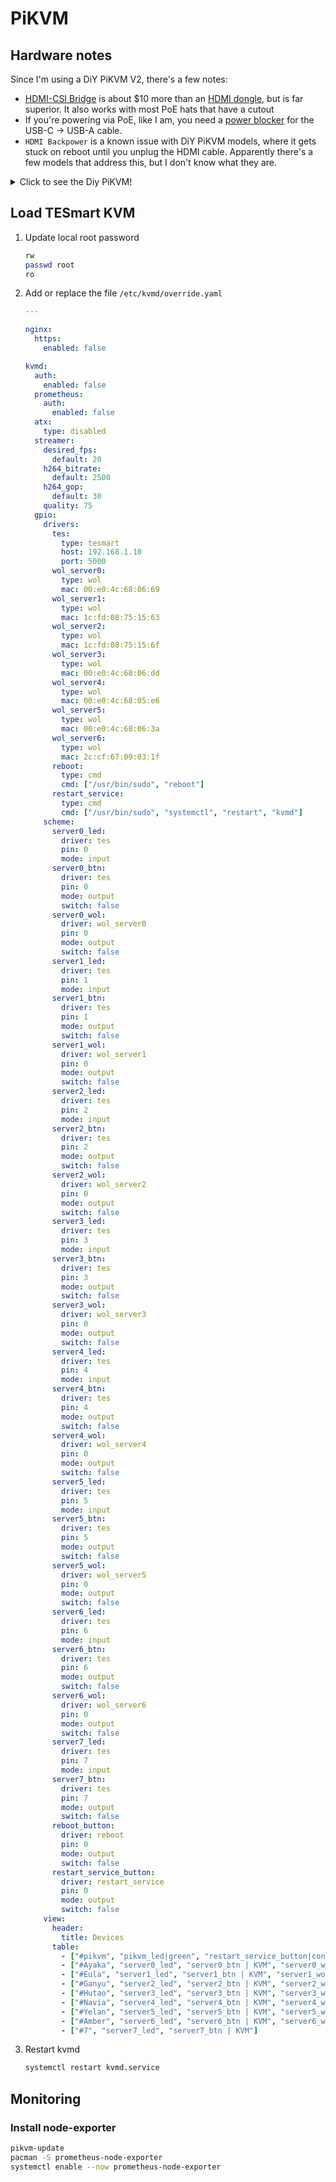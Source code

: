 # PiKVM

## Hardware notes

Since I'm using a DiY PiKVM V2, there's a few notes:
* [HDMI-CSI Bridge](https://www.amazon.ca/dp/B0CYPVQRCW) is about $10 more than an [HDMI dongle](https://www.amazon.ca/dp/B08F6ZD2RK), but is far superior. It also works with most PoE hats that have a cutout
* If you're powering via PoE, like I am, you need a [power blocker](https://www.amazon.ca/dp/B094FYL9QT) for the USB-C -> USB-A cable.
* `HDMI Backpower` is a known issue with DiY PiKVM models, where it gets stuck on reboot until you unplug the HDMI cable. Apparently there's a few models that address this, but I don't know what they are.

<details>
  <summary>Click to see the Diy PiKVM!</summary>

  <img src="https://raw.githubusercontent.com/joryirving/home-ops/main/docs/src/assets/pikvm.png" align="center" width="400px" alt="rack"/>
</details>

## Load TESmart KVM

1. Update local root password
    ```sh
    rw
    passwd root
    ro
    ```

2. Add or replace the file `/etc/kvmd/override.yaml`

    ```yaml
    ---

    nginx:
      https:
        enabled: false

    kvmd:
      auth:
        enabled: false
      prometheus:
        auth:
          enabled: false
      atx:
        type: disabled
      streamer:
        desired_fps:
          default: 20
        h264_bitrate:
          default: 2500
        h264_gop:
          default: 30
        quality: 75
      gpio:
        drivers:
          tes:
            type: tesmart
            host: 192.168.1.10
            port: 5000
          wol_server0:
            type: wol
            mac: 00:e0:4c:68:06:69
          wol_server1:
            type: wol
            mac: 1c:fd:08:75:15:63
          wol_server2:
            type: wol
            mac: 1c:fd:08:75:15:6f
          wol_server3:
            type: wol
            mac: 00:e0:4c:68:06:dd
          wol_server4:
            type: wol
            mac: 00:e0:4c:68:05:e6
          wol_server5:
            type: wol
            mac: 00:e0:4c:68:06:3a
          wol_server6:
            type: wol
            mac: 2c:cf:67:09:03:1f
          reboot:
            type: cmd
            cmd: ["/usr/bin/sudo", "reboot"]
          restart_service:
            type: cmd
            cmd: ["/usr/bin/sudo", "systemctl", "restart", "kvmd"]
        scheme:
          server0_led:
            driver: tes
            pin: 0
            mode: input
          server0_btn:
            driver: tes
            pin: 0
            mode: output
            switch: false
          server0_wol:
            driver: wol_server0
            pin: 0
            mode: output
            switch: false
          server1_led:
            driver: tes
            pin: 1
            mode: input
          server1_btn:
            driver: tes
            pin: 1
            mode: output
            switch: false
          server1_wol:
            driver: wol_server1
            pin: 0
            mode: output
            switch: false
          server2_led:
            driver: tes
            pin: 2
            mode: input
          server2_btn:
            driver: tes
            pin: 2
            mode: output
            switch: false
          server2_wol:
            driver: wol_server2
            pin: 0
            mode: output
            switch: false
          server3_led:
            driver: tes
            pin: 3
            mode: input
          server3_btn:
            driver: tes
            pin: 3
            mode: output
            switch: false
          server3_wol:
            driver: wol_server3
            pin: 0
            mode: output
            switch: false
          server4_led:
            driver: tes
            pin: 4
            mode: input
          server4_btn:
            driver: tes
            pin: 4
            mode: output
            switch: false
          server4_wol:
            driver: wol_server4
            pin: 0
            mode: output
            switch: false
          server5_led:
            driver: tes
            pin: 5
            mode: input
          server5_btn:
            driver: tes
            pin: 5
            mode: output
            switch: false
          server5_wol:
            driver: wol_server5
            pin: 0
            mode: output
            switch: false
          server6_led:
            driver: tes
            pin: 6
            mode: input
          server6_btn:
            driver: tes
            pin: 6
            mode: output
            switch: false
          server6_wol:
            driver: wol_server6
            pin: 0
            mode: output
            switch: false
          server7_led:
            driver: tes
            pin: 7
            mode: input
          server7_btn:
            driver: tes
            pin: 7
            mode: output
            switch: false
          reboot_button:
            driver: reboot
            pin: 0
            mode: output
            switch: false
          restart_service_button:
            driver: restart_service
            pin: 0
            mode: output
            switch: false
        view:
          header:
            title: Devices
          table:
            - ["#pikvm", "pikvm_led|green", "restart_service_button|confirm|Service", "reboot_button|confirm|Reboot"]
            - ["#Ayaka", "server0_led", "server0_btn | KVM", "server0_wol | WOL"]
            - ["#Eula", "server1_led", "server1_btn | KVM", "server1_wol | WOL"]
            - ["#Ganyu", "server2_led", "server2_btn | KVM", "server2_wol | WOL"]
            - ["#Hutao", "server3_led", "server3_btn | KVM", "server3_wol | WOL"]
            - ["#Navia", "server4_led", "server4_btn | KVM", "server4_wol | WOL"]
            - ["#Yelan", "server5_led", "server5_btn | KVM", "server5_wol | WOL"]
            - ["#Amber", "server6_led", "server6_btn | KVM", "server6_wol | WOL"]
            - ["#7", "server7_led", "server7_btn | KVM"]
    ```

3. Restart kvmd

    ```sh
    systemctl restart kvmd.service
    ```

## Monitoring

### Install node-exporter

```sh
pikvm-update
pacman -S prometheus-node-exporter
systemctl enable --now prometheus-node-exporter
```
